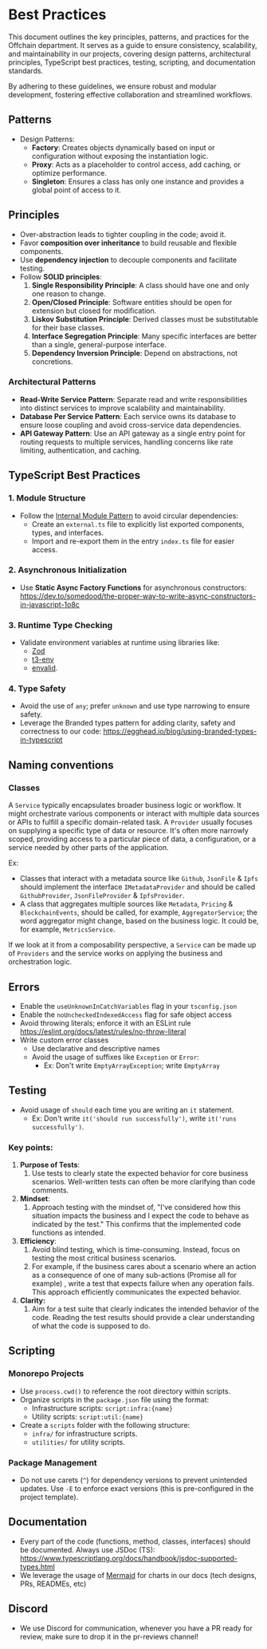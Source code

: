 # Best Practices

This document outlines the key principles, patterns, and practices for the Offchain department. It serves as a guide to ensure consistency, scalability, and maintainability in our projects, covering design patterns, architectural principles, TypeScript best practices, testing, scripting, and documentation standards.

By adhering to these guidelines, we ensure robust and modular development, fostering effective collaboration and streamlined workflows.

## Patterns

- Design Patterns:
  - **Factory**: Creates objects dynamically based on input or configuration without exposing the instantiation logic.
  - **Proxy**: Acts as a placeholder to control access, add caching, or optimize performance.
  - **Singleton**: Ensures a class has only one instance and provides a global point of access to it.

## **Principles**

- Over-abstraction leads to tighter coupling in the code; avoid it.
- Favor **composition over inheritance** to build reusable and flexible components.
- Use **dependency injection** to decouple components and facilitate testing.
- Follow **SOLID principles**:
  1. **Single Responsibility Principle**: A class should have one and only one reason to change.
  2. **Open/Closed Principle**: Software entities should be open for extension but closed for modification.
  3. **Liskov Substitution Principle**: Derived classes must be substitutable for their base classes.
  4. **Interface Segregation Principle**: Many specific interfaces are better than a single, general-purpose interface.
  5. **Dependency Inversion Principle**: Depend on abstractions, not concretions.

### **Architectural Patterns**

- **Read-Write Service Pattern**: Separate read and write responsibilities into distinct services to improve scalability and maintainability.
- **Database Per Service Pattern**: Each service owns its database to ensure loose coupling and avoid cross-service data dependencies.
- **API Gateway Pattern**: Use an API gateway as a single entry point for routing requests to multiple services, handling concerns like rate limiting, authentication, and caching.

## **TypeScript Best Practices**

### **1. Module Structure**

- Follow the [Internal Module Pattern](https://medium.com/visual-development/how-to-fix-nasty-circular-dependency-issues-once-and-for-all-in-javascript-typescript-a04c987cf0de) to avoid circular dependencies:
  - Create an `external.ts` file to explicitly list exported components, types, and interfaces.
  - Import and re-export them in the entry `index.ts` file for easier access.

### **2. Asynchronous Initialization**

- Use **Static Async Factory Functions** for asynchronous constructors: https://dev.to/somedood/the-proper-way-to-write-async-constructors-in-javascript-1o8c

### **3. Runtime Type Checking**

- Validate environment variables at runtime using libraries like:
  - [Zod](https://zod.dev/)
  - [t3-env](https://github.com/t3-oss/t3-env)
  - [envalid](https://github.com/af/envalid).

### **4. Type Safety**

- Avoid the use of `any`; prefer `unknown` and use type narrowing to ensure safety.
- Leverage the Branded types pattern for adding clarity, safety and correctness to our code:
  https://egghead.io/blog/using-branded-types-in-typescript

## Naming conventions

### Classes

A `Service` typically encapsulates broader business logic or workflow. It might orchestrate various components or interact with multiple data sources or APIs to fulfill a specific domain-related task.
A `Provider` usually focuses on supplying a specific type of data or resource. It's often more narrowly scoped, providing access to a particular piece of data, a configuration, or a service needed by other parts of the application.

Ex:

- Classes that interact with a metadata source like `Github`, `JsonFile` & `Ipfs` should implement the interface `IMetadataProvider` and should be called `GithubProvider`, `JsonFileProvider` & `IpfsProvider`.
- A class that aggregates multiple sources like `Metadata`, `Pricing` & `BlockchainEvents`, should be called, for example, `AggregatorService`; the word aggregator might change, based on the business logic. It could be, for example, `MetricsService`.

If we look at it from a composability perspective, a `Service` can be made up of `Providers` and the service works on applying the business and orchestration logic.

## Errors

- Enable the `useUnknownInCatchVariables` flag in your `tsconfig.json`
- Enable the `noUncheckedIndexedAccess` flag for safe object access
- Avoid throwing literals; enforce it with an ESLint rule https://eslint.org/docs/latest/rules/no-throw-literal
- Write custom error classes
  - Use declarative and descriptive names
  - Avoid the usage of suffixes like `Exception` or `Error`:
    - Ex: Don't write `EmptyArrayException`; write `EmptyArray`

## **Testing**

- Avoid usage of `should` each time you are writing an `it` statement.
  - Ex: Don't write `it('should run successfully')`, write `it('runs successfully')`.

### **Key points:**

1. **Purpose of Tests**:
   1. Use tests to clearly state the expected behavior for core business scenarios. Well-written tests can often be more clarifying than code comments.
2. **Mindset**:
   1. Approach testing with the mindset of, "I've considered how this situation impacts the business and I expect the code to behave as indicated by the test." This confirms that the implemented code functions as intended.
3. **Efficiency**:
   1. Avoid blind testing, which is time-consuming. Instead, focus on testing the most critical business scenarios.
   2. For example, if the business cares about a scenario where an action as a consequence of one of many sub-actions (Promise all for example) , write a test that expects failure when any operation fails. This approach efficiently communicates the expected behavior.
4. **Clarity:**
   1. Aim for a test suite that clearly indicates the intended behavior of the code. Reading the test results should provide a clear understanding of what the code is supposed to do.

## **Scripting**

### **Monorepo Projects**

- Use `process.cwd()` to reference the root directory within scripts.
- Organize scripts in the `package.json` file using the format:
  - Infrastructure scripts: `script:infra:{name}`
  - Utility scripts: `script:util:{name}`
- Create a `scripts` folder with the following structure:
  - `infra/` for infrastructure scripts.
  - `utilities/` for utility scripts.

### **Package Management**

- Do not use carets (`^`) for dependency versions to prevent unintended updates. Use `-E` to enforce exact versions (this is pre-configured in the project template).

## **Documentation**

- Every part of the code (functions, method, classes, interfaces) should be documented. Always use JSDoc (TS): https://www.typescriptlang.org/docs/handbook/jsdoc-supported-types.html
- We leverage the usage of [Mermaid](https://mermaid.js.org/) for charts in our docs (tech designs, PRs, READMEs, etc)

## **Discord**

- We use Discord for communication, whenever you have a PR ready for review, make sure to drop it in the pr-reviews channel!
